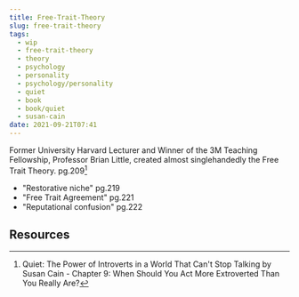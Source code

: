 ```yaml
---
title: Free-Trait-Theory
slug: free-trait-theory
tags:
  - wip
  - free-trait-theory
  - theory
  - psychology
  - personality
  - psychology/personality
  - quiet
  - book
  - book/quiet
  - susan-cain
date: 2021-09-21T07:41
---
```



Former University Harvard Lecturer and Winner of the 3M Teaching Fellowship,
Professor Brian Little, created almost singlehandedly the Free Trait Theory.
pg.209[^1]

- "Restorative niche" pg.219
- "Free Trait Agreement" pg.221
- "Reputational confusion" pg.222


## Resources

[^1]: Quiet: The Power of Introverts in a World That Can't Stop Talking by Susan Cain - Chapter 9: When Should You Act More Extroverted Than You Really Are?
